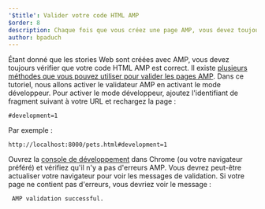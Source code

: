 ```yaml
---
'$title': Valider votre code HTML AMP
$order: 8
description: Chaque fois que vous créez une page AMP, vous devez toujours vérifier que votre code HTML AMP est correct. Il existe [plusieurs méthodes que vous pouvez utiliser pour valider vos pages AMP ...
author: bpaduch
---
```


Étant donné que les stories Web sont créées avec AMP, vous devez toujours vérifier que votre code HTML AMP est correct. Il existe [plusieurs méthodes que vous pouvez utiliser pour valider les pages AMP](../../../../documentation/guides-and-tutorials/learn/validation-workflow/validate_amp.md). Dans ce tutoriel, nous allons activer le validateur AMP en activant le mode développeur. Pour activer le mode développeur, ajoutez l'identifiant de fragment suivant à votre URL et rechargez la page :

```text
#development=1
```

Par exemple :

```text
http://localhost:8000/pets.html#development=1
```

Ouvrez la [console de développement](https://developer.chrome.com/devtools/docs/console) dans Chrome (ou votre navigateur préféré) et vérifiez qu'il n'y a pas d'erreurs AMP. Vous devrez peut-être actualiser votre navigateur pour voir les messages de validation. Si votre page ne contient pas d'erreurs, vous devriez voir le message :

```text
 AMP validation successful.
```
